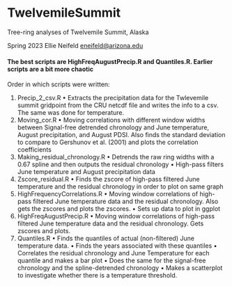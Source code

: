# TwelvemileSummit
Tree-ring analyses of Twelvemile Summit, Alaska

Spring 2023
Ellie Neifeld
eneifeld@arizona.edu

#### The best scripts are HighFreqAugustPrecip.R and Quantiles.R. Earlier scripts are a bit more chaotic

Order in which scripts were written:
1.	Precip_2_csv.R
  •	 Extracts the precipitation data for the Twlevemile summit gridpoint from the CRU netcdf file and writes the info to a csv. The same was done for temperature.
2.	Moving_cor.R
•	Moving correlations with different window widths between Signal-free detrended chronology and June temperature, August precipitation, and August PDSI. Also finds the standard deviation to compare to Gershunov et al. (2001) and plots the correlation coefficients
3.	Making_residual_chronology.R
•	Detrends the raw ring widths with a 0.67 spline and then outputs the residual chronology
•	High-pass filters June temperature and August precipitation data
4.	Zscore_residual.R
•	Finds the zscore of high-pass filtered June temperature and the residual chronology in order to plot on same graph
5.	HighFrequencyCorrelations.R
•	Moving window correlations of high-pass filtered June temperature data and the residual chronology. Also gets the zscores and plots the zscores.
•	Sets up data to plot in ggplot
6.	HighFreqAugustPrecip.R
•	Moving window correlations of high-pass filtered June temperature data and the residual chronology. Gets zscores and plots.
7.	Quantiles.R
•	Finds the quantiles of actual (non-filtered) June temperature data. 
•	Finds the years associated with these quantiles
•	Correlates the residual chronology and June Temperature for each quantile and makes a bar plot
•	Does the same for the signal-free chronology and the spline-detrended chronology
•	Makes a scatterplot to investigate whether there is a temperature threshold.
